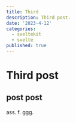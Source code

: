 ```yaml
---
title: Third
description: Third post.
date: '2023-4-12'
categories:
  - sveltekit
  - svelte
published: true
---
```


# Third post

## post post

ass.
f.
ggg.
